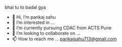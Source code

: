 bhai tu to badal gya


- 👋 Hi, I’m pankaj sahu
- 👀 I’m interested in ...
- 🌱 I’m currently pursuing CDAC from ACTS Pune
- 💞️ I’m looking to collaborate on ...
- 📫 How to reach me ... pankajsahu713@gmail.com

<!---
pankajsahu713/pankajsahu713 is a ✨ special ✨ repository because its `README.md` (this file) appears on your GitHub profile.
You can click the Preview link to take a look at your changes.
--->
